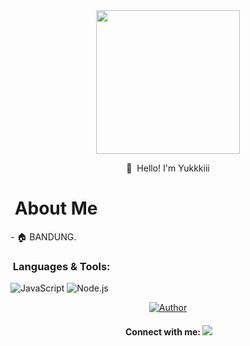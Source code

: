 <div align="center">
<img src="https://avatars.githubusercontent.com/u/34286969?v=4" width="230" height="230"/>

  
<a> 👋 &nbsp;Hello! I'm Yukkkiii </a>
>
>
>
</div>
<h1> &nbsp;About Me </h1>

<a>- 🏠 BANDUNG. </a>
### &nbsp;Languages & Tools:

  ![JavaScript](https://img.shields.io/badge/JavaScript-d6cc0f?style=for-the-badge&logo=javascript&logoColor=white)
  ![Node.js](https://img.shields.io/badge/Node.js-43853D?style=for-the-badge&logo=node.js&logoColor=white)
<p align="center">
  <a href="https://github.com/sleepanywhere"><img title="Author" src="https://img.shields.io/badge/Human-Hanya Newbie-red.svg?style=for-the-badge&logo=github" /></a>
  <h4 align="center">
    <a> &nbsp;Connect with me: </a>
  <a href="https://wa.me/6289626692456"><img src="https://img.shields.io/badge/Whatsapp-white.svg?style=for-the-badge&logo=whatsapp" /></a>
</h4>
</p>






